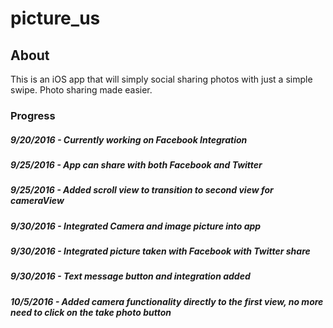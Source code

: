 # picture_us

## About
This is an iOS app that will simply social sharing photos with just a simple swipe.
Photo sharing made easier.

### Progress
##### 9/20/2016 - Currently working on Facebook Integration
##### 9/25/2016 - App can share with both Facebook and Twitter
##### 9/25/2016 - Added scroll view to transition to second view for cameraView
##### 9/30/2016 - Integrated Camera and image picture into app
##### 9/30/2016 - Integrated picture taken with Facebook with Twitter share
##### 9/30/2016 - Text message button and integration added
##### 10/5/2016 - Added camera functionality directly to the first view, no more need to click on the take photo button

